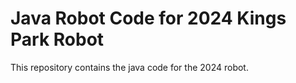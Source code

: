 # Java Robot Code for 2024 Kings Park Robot  

This repository contains the java code for the 2024 robot.


